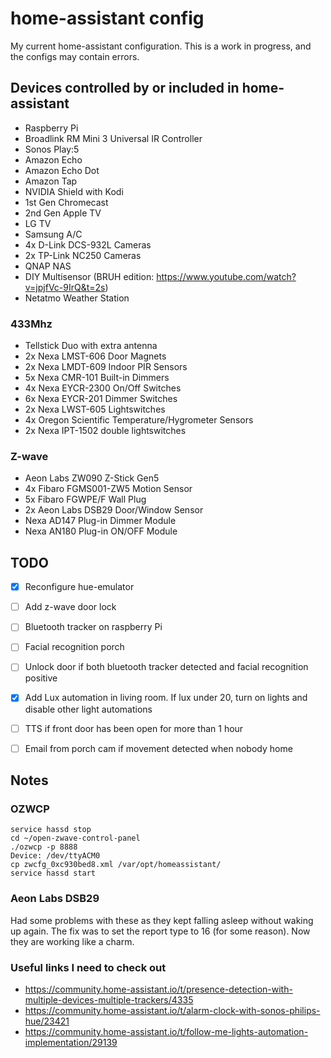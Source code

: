 # home-assistant config
My current home-assistant configuration. This is a work in progress, and the configs may contain errors.

## Devices controlled by or included in home-assistant
* Raspberry Pi
* Broadlink RM Mini 3 Universal IR Controller
* Sonos Play:5
* Amazon Echo
* Amazon Echo Dot
* Amazon Tap
* NVIDIA Shield with Kodi
* 1st Gen Chromecast
* 2nd Gen Apple TV
* LG TV
* Samsung A/C
* 4x D-Link DCS-932L Cameras
* 2x TP-Link NC250 Cameras
* QNAP NAS
* DIY Multisensor (BRUH edition: https://www.youtube.com/watch?v=jpjfVc-9IrQ&t=2s)
* Netatmo Weather Station

### 433Mhz
* Tellstick Duo with extra antenna
* 2x Nexa LMST-606 Door Magnets
* 2x Nexa LMDT-609 Indoor PIR Sensors
* 5x Nexa CMR-101 Built-in Dimmers
* 4x Nexa EYCR-2300 On/Off Switches
* 6x Nexa EYCR-201 Dimmer Switches
* 2x Nexa LWST-605 Lightswitches
* 4x Oregon Scientific Temperature/Hygrometer Sensors
* 2x Nexa IPT-1502 double lightswitches

### Z-wave
* Aeon Labs ZW090 Z-Stick Gen5
* 4x Fibaro FGMS001-ZW5 Motion Sensor
* 5x Fibaro FGWPE/F Wall Plug
* 2x Aeon Labs DSB29 Door/Window Sensor
* Nexa AD147 Plug-in Dimmer Module
* Nexa AN180 Plug-in ON/OFF Module

## TODO
- [x] Reconfigure hue-emulator
- [ ] Add z-wave door lock
- [ ] Bluetooth tracker on raspberry Pi
- [ ] Facial recognition porch
- [ ] Unlock door if both bluetooth tracker detected and facial recognition positive
- [x] Add Lux automation in living room. If lux under 20, turn on lights and disable other light automations
- [ ] TTS if front door has been open for more than 1 hour
- [ ] Email from porch cam if movement detected when nobody home


## Notes
### OZWCP
```
service hassd stop
cd ~/open-zwave-control-panel
./ozwcp -p 8888
Device: /dev/ttyACM0
cp zwcfg_0xc930bed8.xml /var/opt/homeassistant/
service hassd start
```

### Aeon Labs DSB29
Had some problems with these as they kept falling asleep without waking up again. 
The fix was to set the report type to 16 (for some reason). Now they are working like a charm.

### Useful links I need to check out
* https://community.home-assistant.io/t/presence-detection-with-multiple-devices-multiple-trackers/4335
* https://community.home-assistant.io/t/alarm-clock-with-sonos-philips-hue/23421
* https://community.home-assistant.io/t/follow-me-lights-automation-implementation/29139
